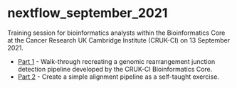 # nextflow_september_2021

Training session for bioinformatics analysts within the Bioinformatics Core at the Cancer Research UK Cambridge Institute (CRUK-CI) on 13 September 2021.

* [Part 1](part_1.md) - Walk-through recreating a genomic rearrangement junction detection pipeline developed by the CRUK-CI Bioinformatics Core.
* [Part 2](part_2.md) - Create a simple alignment pipeline as a self-taught exercise.
